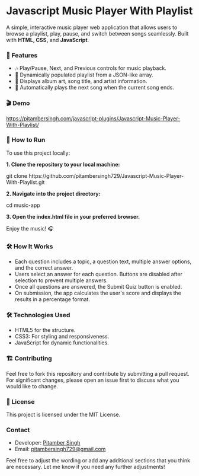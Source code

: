 # Javascript Music Player With Playlist
<p>A simple, interactive music player web application that allows users to browse a playlist, play, pause, and switch between songs seamlessly. Built with <strong>HTML, CSS,</strong> and <strong>JavaScript</strong>.</p>

<h3>🌟 Features</h3>
<ul>
	<li>🎶 Play/Pause, Next, and Previous controls for music playback.</li>
	<li>📜 Dynamically populated playlist from a JSON-like array.</li>
	<li>🎨 Displays album art, song title, and artist information.</li>
	<li>🔄 Automatically plays the next song when the current song ends.</li>
</ul>

<h3>🎬 Demo</h3>
<p><a href="https://pitambersingh.com/javascript-plugins/Javascript-Music-Player-With-Playlist/" target="_blank" rel="follow">https://pitambersingh.com/javascript-plugins/Javascript-Music-Player-With-Playlist/</a></p>

<h3>🚀 How to Run</h3>
<p>To use this project locally:</p>

<p><strong>1. Clone the repository to your local machine:</strong></p>
<p>git clone https://github.com/pitambersingh729/Javascript-Music-Player-With-Playlist.git</p>

<p><strong>2. Navigate into the project directory:</strong></p>
<p>cd music-app</p>

<p><strong>3. Open the index.html file in your preferred browser.</strong></p>

<p>Enjoy the music! 🎧</p>

<h3>🛠️ How It Works</h3>
<ul>
	<li>Each question includes a topic, a question text, multiple answer options, and the correct answer.</li>
	<li>Users select an answer for each question. Buttons are disabled after selection to prevent multiple answers.</li>
	<li>Once all questions are answered, the Submit Quiz button is enabled.</li>
	<li>On submission, the app calculates the user's score and displays the results in a percentage format.</li>
</ul>

<h3>🛠️ Technologies Used</h3>
<ul>
	<li>HTML5 for the structure.</li>
	<li>CSS3: For styling and responsiveness.</li>
	<li>JavaScript for dynamic functionalities.</li>
</ul>

<h3>🏗️ Contributing</h3>
<p>Feel free to fork this repository and contribute by submitting a pull request. For significant changes, please open an issue first to discuss what you would like to change.</p>

<h3>📜 License</h3>
<p>This project is licensed under the MIT License.</p>

<h3>Contact</h3>
<ul>
	<li>Developer: <a href="https://pitambersingh.com/" target="_blank">Pitamber Singh</a></li>
	<li>Email: <a href="mailto:pitambersingh729@gmail.com">pitambersingh729@gmail.com</a></li>
</ul>

<p>Feel free to adjust the wording or add any additional sections that you think are necessary. Let me know if you need any further adjustments!</p>